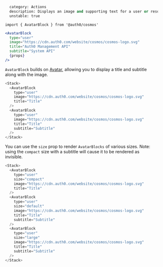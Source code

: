 ```meta
  category: Actions
  description: Displays an image and supporting text for a user or resource
  unstable: true
```

`import { AvatarBlock } from '@auth0/cosmos'`

```jsx
<AvatarBlock
  type="user"
  image="https://cdn.auth0.com/website/cosmos/cosmos-logo.svg"
  title="Auth0 Management API"
  subtitle="System API"
  {props}
/>
```

`AvatarBlock` builds on [Avatar](/docs/atoms/avatar), allowing you to display a title and subtitle along with the image.

```js
<Stack>
  <AvatarBlock
    type="user"
    image="https://cdn.auth0.com/website/cosmos/cosmos-logo.svg"
    title="Title"
  />
  <AvatarBlock
    type="user"
    image="https://cdn.auth0.com/website/cosmos/cosmos-logo.svg"
    title="Title"
    subtitle="Subtitle"
  />
</Stack>
```

You can use the `size` prop to render `AvatarBlocks` of various sizes. Note: using the `compact` size with a subtitle will cause it to be rendered as invisible.

```js
<Stack>
  <AvatarBlock
    type="user"
    size="compact"
    image="https://cdn.auth0.com/website/cosmos/cosmos-logo.svg"
    title="Title"
  />
  <AvatarBlock
    type="user"
    size="default"
    image="https://cdn.auth0.com/website/cosmos/cosmos-logo.svg"
    title="Title"
    subtitle="Subtitle"
  />
  <AvatarBlock
    type="user"
    size="large"
    image="https://cdn.auth0.com/website/cosmos/cosmos-logo.svg"
    title="Title"
    subtitle="Subtitle"
  />
</Stack>
```
